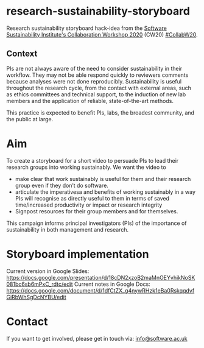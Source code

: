 # research-sustainability-storyboard
Research sustainability storyboard hack-idea from the [Software Sustainability Institute's Collaboration Workshop 2020](https://www.software.ac.uk/cw20) (CW20) [#CollabW20](https://twitter.com/hashtag/CollabW20).

## Context
PIs are not always aware of the need to consider sustainability in their workflow. They may not be able respond quickly to reviewers comments because analyses were not done reproducibly. Sustainability is useful throughout the research cycle, from the contact with external areas, such as ethics committees and technical support, to the induction of new lab members and the application of reliable, state-of-the-art methods.

This practice is expected to benefit PIs, labs, the broadest community, and the public at large. 
# Aim 
To create a storyboard for a short video to persuade PIs to lead their research groups into working sustainably.
We want the video to
* make clear that work sustainably is useful for them and their research group even if they don’t do software. 
* articulate the imperativesa and benefits of working sustainably in a way PIs will recognise as directly useful to them in terms of saved time/increased productivity or impact or  research integrity
* Signpost resources for their group members and for themselves.

This campaign informs principal investigators (PIs) of the importance of sustainability in both management and research.

# Storyboard implementation
Current version in Google Slides: https://docs.google.com/presentation/d/18cDN2xzoB2maMnOEYvhikNoSK081bc6sb6mPxC_rdtc/edit
Current notes in Google Docs: https://docs.google.com/document/d/1dfCtZX_g4nywRHzk1eBa0RskqqdvfGiRbWhSgDcNYBU/edit

# Contact
If you want to get involved, please get in touch via:
info@software.ac.uk

